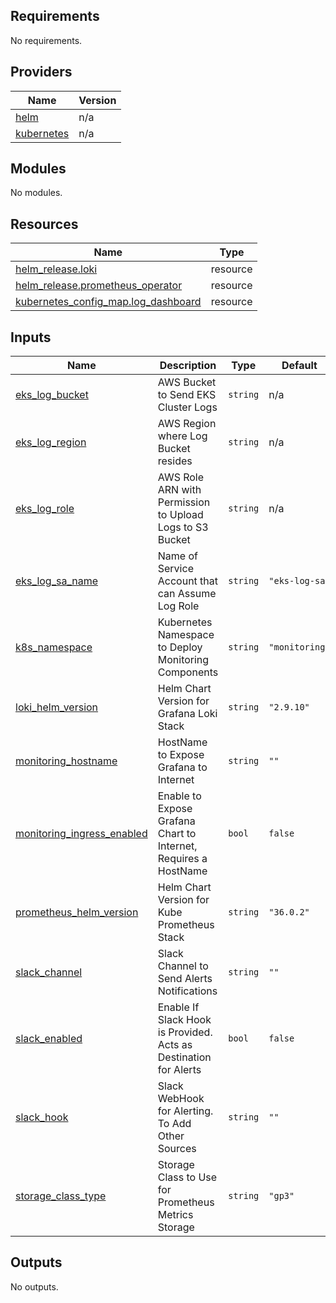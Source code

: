 ## Requirements

No requirements.

## Providers

| Name | Version |
|------|---------|
| <a name="provider_helm"></a> [helm](#provider\_helm) | n/a |
| <a name="provider_kubernetes"></a> [kubernetes](#provider\_kubernetes) | n/a |

## Modules

No modules.

## Resources

| Name | Type |
|------|------|
| [helm_release.loki](https://registry.terraform.io/providers/hashicorp/helm/latest/docs/resources/release) | resource |
| [helm_release.prometheus_operator](https://registry.terraform.io/providers/hashicorp/helm/latest/docs/resources/release) | resource |
| [kubernetes_config_map.log_dashboard](https://registry.terraform.io/providers/hashicorp/kubernetes/latest/docs/resources/config_map) | resource |

## Inputs

| Name | Description | Type | Default | Required |
|------|-------------|------|---------|:--------:|
| <a name="input_eks_log_bucket"></a> [eks\_log\_bucket](#input\_eks\_log\_bucket) | AWS Bucket to Send EKS Cluster Logs | `string` | n/a | yes |
| <a name="input_eks_log_region"></a> [eks\_log\_region](#input\_eks\_log\_region) | AWS Region where Log Bucket resides | `string` | n/a | yes |
| <a name="input_eks_log_role"></a> [eks\_log\_role](#input\_eks\_log\_role) | AWS Role ARN with Permission to Upload Logs to S3 Bucket | `string` | n/a | yes |
| <a name="input_eks_log_sa_name"></a> [eks\_log\_sa\_name](#input\_eks\_log\_sa\_name) | Name of Service Account that can Assume Log Role | `string` | `"eks-log-sa"` | no |
| <a name="input_k8s_namespace"></a> [k8s\_namespace](#input\_k8s\_namespace) | Kubernetes Namespace to Deploy Monitoring Components | `string` | `"monitoring"` | no |
| <a name="input_loki_helm_version"></a> [loki\_helm\_version](#input\_loki\_helm\_version) | Helm Chart Version for Grafana Loki Stack | `string` | `"2.9.10"` | no |
| <a name="input_monitoring_hostname"></a> [monitoring\_hostname](#input\_monitoring\_hostname) | HostName to Expose Grafana to Internet | `string` | `""` | no |
| <a name="input_monitoring_ingress_enabled"></a> [monitoring\_ingress\_enabled](#input\_monitoring\_ingress\_enabled) | Enable to Expose Grafana Chart to Internet, Requires a HostName | `bool` | `false` | no |
| <a name="input_prometheus_helm_version"></a> [prometheus\_helm\_version](#input\_prometheus\_helm\_version) | Helm Chart Version for Kube Prometheus Stack | `string` | `"36.0.2"` | no |
| <a name="input_slack_channel"></a> [slack\_channel](#input\_slack\_channel) | Slack Channel to Send Alerts Notifications | `string` | `""` | no |
| <a name="input_slack_enabled"></a> [slack\_enabled](#input\_slack\_enabled) | Enable If Slack Hook is Provided. Acts as Destination for Alerts | `bool` | `false` | no |
| <a name="input_slack_hook"></a> [slack\_hook](#input\_slack\_hook) | Slack WebHook for Alerting. To Add Other Sources | `string` | `""` | no |
| <a name="input_storage_class_type"></a> [storage\_class\_type](#input\_storage\_class\_type) | Storage Class to Use for Prometheus Metrics Storage | `string` | `"gp3"` | no |

## Outputs

No outputs.
